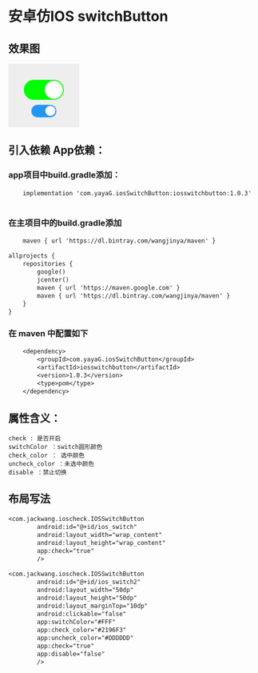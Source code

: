 # 安卓仿IOS switchButton

## 效果图 

<img src="https://raw.githubusercontent.com/YaYaG/IOSSwitchButton/master/img/cb.png" width="142" height="127" align="middle" />

## 引入依赖 App依赖：

### app项目中build.gradle添加：

```
    implementation 'com.yayaG.iosSwitchButton:iosswitchbutton:1.0.3'
    
```

### 在主项目中的build.gradle添加

```
    maven { url 'https://dl.bintray.com/wangjinya/maven' }
```

```
allprojects {
    repositories {
        google()
        jcenter()
        maven { url 'https://maven.google.com' }
        maven { url 'https://dl.bintray.com/wangjinya/maven' }
    }
}

```

### 在 maven 中配置如下

```
    <dependency>
    	<groupId>com.yayaG.iosSwitchButton</groupId>
    	<artifactId>iosswitchbutton</artifactId>
    	<version>1.0.3</version>
    	<type>pom</type>
    </dependency>
```

## 属性含义：
```
check : 是否开启
switchColor ：switch圆形颜色
check_color ： 选中颜色
uncheck_color ：未选中颜色
disable ：禁止切换
```

## 布局写法
```
<com.jackwang.ioscheck.IOSSwitchButton
        android:id="@+id/ios_switch"
        android:layout_width="wrap_content"
        android:layout_height="wrap_content"
        app:check="true"
        />
```


```
<com.jackwang.ioscheck.IOSSwitchButton
        android:id="@+id/ios_switch2"
        android:layout_width="50dp"
        android:layout_height="50dp"
        android:layout_marginTop="10dp"
        android:clickable="false"
        app:switchColor="#FFF"
        app:check_color="#2196F3"
        app:uncheck_color="#DDDDDD"
        app:check="true"
        app:disable="false"
        />
```